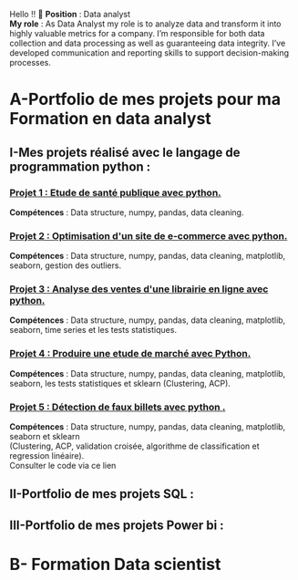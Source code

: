 Hello !! 👋
<b>Position</b> : Data analyst  
<b>My role</b> : As Data Analyst my role is to analyze data and transform it into highly valuable metrics for a company. I’m responsible for both data collection and data processing as well as guaranteeing data integrity. I’ve developed communication and reporting skills to support decision-making processes.
# A-Portfolio de mes projets pour ma Formation en data analyst 

## I-Mes projets réalisé avec le langage de programmation python :   
### <a href="https://github.com/Tedjoulemohermann/MES-PROJETS-PYTHON/blob/main/Projet1_analytics_Hermann.ipynb">Projet 1 : Etude de santé publique avec python. </a> 
<b>Compétences</b> : Data structure, numpy, pandas, data cleaning.     

### <a href="https://github.com/Tedjoulemohermann/MES-PROJETS-PYTHON/blob/main/Projet2_analytics_Hermann.ipynb">Projet 2 : Optimisation d'un site de e-commerce avec python.</a> 
<b>Compétences</b>  : Data structure, numpy, pandas, data cleaning, matplotlib, seaborn, gestion des outliers.        

### <a href="https://github.com/Tedjoulemohermann/MES-PROJETS-PYTHON/blob/main/Projet3_analytics_Hermann.ipynb">Projet 3 : Analyse des ventes d'une librairie en ligne avec python. </a>   
<b>Compétences</b> : Data structure, numpy, pandas, data cleaning, matplotlib, seaborn, time series et les tests statistiques.      

### <a href="https://github.com/Tedjoulemohermann/MES-PROJETS-PYTHON/blob/main/Projet4_analytics_Hermann.ipynb">Projet 4 : Produire une etude de marché avec Python.</a>      
<b>Compétences</b>  : Data structure, numpy, pandas, data cleaning, matplotlib, seaborn, les tests statistiques et sklearn (Clustering, ACP).    

### <a href="https://github.com/Tedjoulemohermann/MES-PROJETS-PYTHON/blob/main/Projet5_analytics_Hermann.ipynb">Projet 5 : Détection de faux billets avec python .</a>   
<b>Compétences</b>  : Data structure, numpy, pandas, data cleaning, matplotlib, seaborn et sklearn   
(Clustering, ACP, validation croisée, algorithme de classification et regression linéaire).      
Consulter le code via ce lien


## II-Portfolio de mes projets  SQL :

## III-Portfolio de mes projets Power bi :

# B- Formation Data scientist
